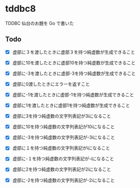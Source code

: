 # tddbc8

TDDBC 仙台のお題を Go で書いた

## Todo

- [x] 虚部に３を渡したときに虚部３を持つ純虚数が生成できること
- [x] 虚部に10を渡したときに虚部10を持つ純虚数が生成できること
- [x] 虚部に-3を渡したときに虚部-3を持つ純虚数が生成できること 
- [x] 虚部に0渡したときにエラーを返すこと
- [x] 虚部に-1を渡したときに虚部-1を持つ純虚数が生成できること
- [x] 虚部に1を渡したときに虚部1を持つ純虚数が生成できること
- [x] 虚部に3を持つ純虚数の文字列表記が3iになること
- [x] 虚部に10を持つ純虚数の文字列表記が10iになること
- [x] 虚部に-3を持つ純虚数の文字列表記が-3iになること
- [x] 虚部に１を持つ純虚数の文字列表記がiになること
- [x] 虚部に-１を持つ純虚数の文字列表記が-iになること
- [x] 虚部に2を持つ純虚数の文字列表記が2iになること
- [x] 虚部に-2を持つ純虚数の文字列表記が-2iになること

